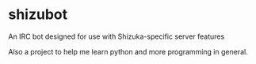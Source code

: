 shizubot
========

An IRC bot designed for use with Shizuka-specific server features

Also a project to help me learn python and more programming in general.
